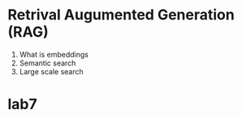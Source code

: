 # Retrival Augumented Generation (RAG)

1. What is embeddings
1. Semantic search
1. Large scale search
# lab7
